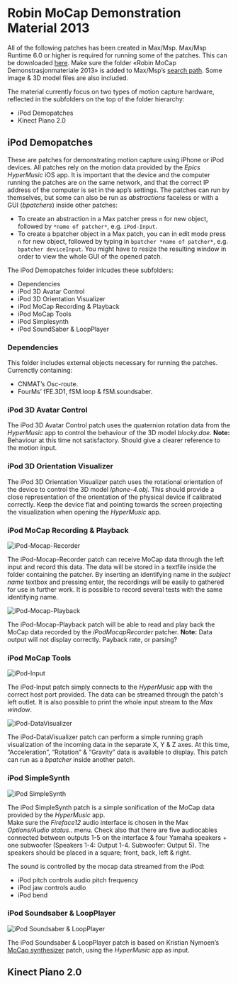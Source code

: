# Robin MoCap Demonstration Material 2013

All of the following patches has been created in Max/Msp. 
Max/Msp Runtime 6.0 or higher is required for running some of the patches. 
This can be downloaded [here](http://cycling74.com/downloads/runtime/).
Make sure the folder «Robin MoCap Demonstrasjonmateriale 2013» is added to Max/Msp’s [search path](http://cycling74.com/docs/max5/vignettes/core/search_path.html). Some image & 3D model files are also included.

The material currently focus on two types of motion capture hardware, reflected in the subfolders on the top of the folder hierarchy:  

* iPod Demopatches
* Kinect Piano 2.0 

##  iPod Demopatches
These are patches for demonstrating motion capture using iPhone or iPod devices. 
All patches rely on the motion data provided by the *Epics HyperMusic* iOS app. It is important that the device and the computer running the patches are on the same network, and that the correct IP address of the computer is set in the app’s settings. The patches can run by themselves, but some can also be run as *abstractions* faceless or with a GUI (*bpatchers*) inside other patches: 

* To create an abstraction in a Max patcher press `n` for new object, followed by `*name of patcher*`, e.g. `iPod-Input`.
* To create a bpatcher object in a Max patch, you can in edit mode press `n` for new object, followed by typing in `bpatcher *name of patcher*`, e.g. `bpatcher deviceInput`. You might have to resize the resulting window in order to view the whole GUI of the opened patch. 

The iPod Demopatches folder inlcudes these subfolders:

* Dependencies
* iPod 3D Avatar Control
* iPod 3D Orientation Visualizer
* iPod MoCap Recording & Playback
* iPod MoCap Tools
* iPod Simplesynth
* iPod SoundSaber & LoopPlayer

### Dependencies 
This folder includes external objects necessary for running the patches.  Currenctly containing: 

* CNMAT’s Osc-route. 
* FourMs’ fFE.3D1, fSM.loop & fSM.soundsaber.

### iPod 3D Avatar Control
The iPod 3D Avatar Control patch uses the quaternion rotation data from the *HyperMusic* app to control the behaviour of the 3D model *blocky.dae*. 
**Note:** Behaviour at this time not satisfactory. Should give a clearer reference to the motion input. 

### iPod 3D Orientation Visualizer
The iPod 3D Orientation Visualizer patch uses the rotational orientation of the device to control the 3D model *Iphone-4.obj*. This should provide a close representation of the orientation of the physical device if calibrated correctly. Keep the device flat and pointing towards the screen projecting the visualization when opening the *HyperMusic* app. 

### iPod MoCap Recording & Playback

![iPod-Mocap-Recorder](https://raw.github.com/evenbekkedal/robin-mocap-demo/master/screenshots/iPod-Mocap-Recorder.png)

The iPod-Mocap-Recorder patch can receive MoCap data through the left input and record this data. The data will be stored in a textfile inside the folder containing the patcher. By inserting an identifying name in the *subject name* textbox  and pressing enter, the recordings will be easily to gathered for use in further work. It is possible to record several tests with the same identifying name. 

![iPod-Mocap-Playback](https://raw.github.com/evenbekkedal/robin-mocap-demo/master/screenshots/iPod-Mocap-Playback.png)

The iPod-Mocap-Playback patch will be able to read and play back the MoCap data recorded by the *iPodMocapRecorder* patcher. **Note:** Data output will not display correctly. Payback rate, or parsing?

### iPod MoCap Tools

![iPod-Input](https://raw.github.com/evenbekkedal/robin-mocap-demo/master/screenshots/iPod-Input.png)

The iPod-Input patch simply connects to the *HyperMusic* app with the correct host port provided. The data can be streamed through the patch's left outlet. It is also possible to print the whole input stream to the *Max window*.

![iPod-DataVisualizer](https://raw.github.com/evenbekkedal/robin-mocap-demo/master/screenshots/iPod-DataVisualizer.png)

The iPod-DataVisualizer patch can perform a simple running graph visualization of the incoming data in the separate X, Y & Z axes. At this time, “Acceleration”, “Rotation” & “Gravity” data is available to display. This patch can run as a *bpatcher* inside another patch.  

### iPod SimpleSynth

![iPod SimpleSynth](https://raw.github.com/evenbekkedal/robin-mocap-demo/master/screenshots/iPod-Simplesynth.png)

The iPod SimpleSynth patch is a simple sonification of the MoCap data provided by the *HyperMusic* app.  
Make sure the *Fireface12* audio interface is chosen in the Max *Options/Audio status..* menu. Check also that there are five audiocables connected between outputs 1-5 on the interface & four Yamaha speakers + one subwoofer (Speakers 1-4: Output 1-4. Subwoofer: Output 5). The speakers should be placed in a square; front, back, left & right. 

The sound is controlled by the mocap data streamed from the iPod: 

* iPod pitch controls audio pitch frequency
* iPod jaw controls audio 
* iPod bend 

### iPod Soundsaber & LoopPlayer

![iPod Soundsaber & LoopPlayer](https://raw.github.com/evenbekkedal/robin-mocap-demo/master/screenshots/iPod-Soundsaber%2BLoopplayer.png)

The iPod Soundsaber & LoopPlayer patch is based on Kristian Nymoen’s [MoCap synthesizer](http://www.uio.no/english/research/groups/fourms/projects/sma/subprojects/Soundsaber/)  patch, using the *HyperMusic* app as input. 


## Kinect Piano 2.0


